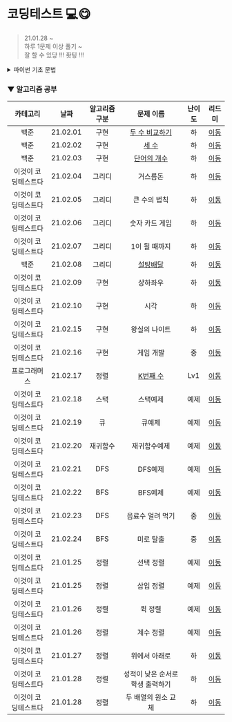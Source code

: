 # 코딩테스트 💻😋
> 21.01.28 ~  
> 하루 1문제 이상 풀기 ~  
> 잘 할 수 있당 !!! 홧팅 !!!  

<details>
<summary>파이썬 기초 문법</summary>
<div markdown="1">       

| 카테고리 | 날짜 | 알고리즘 구분 | 문제 이름 | 난이도 | 리드미 |  
| :----------: | :----------: | :----------: | :----------: | :----------: | :----------: | 
| 백준 | 21.01.28 | 수학/사칙연산 | [곱셈](https://www.acmicpc.net/problem/2588) | 하 | [이동](./Baekjoon/readme/곱셈.md) |
| 백준 | 21.01.29 | 수학/사칙연산 | [알람 시계](https://www.acmicpc.net/problem/2884) | 하 | [이동](./Baekjoon/readme/알람시계.md) |
| 백준 | 21.01.30 | 수학/구현 | [합](https://www.acmicpc.net/problem/8393) | 하 | [이동](./Baekjoon/readme/합.md) |
| 백준 | 21.01.31 | 수학/사칙연산/구현 | [A+B](https://www.acmicpc.net/problem/10950) | 하 | [이동](./Baekjoon/readme/A+B.md) |

</div>
</details>


### ▼ 알고리즘 공부

| 카테고리 | 날짜 | 알고리즘 구분 | 문제 이름 | 난이도 | 리드미 |  
| :----------: | :----------: | :----------: | :----------: | :----------: | :----------: | 
| 백준 | 21.02.01 | 구현 | [두 수 비교하기](https://www.acmicpc.net/problem/1330) | 하 | [이동](./Baekjoon/readme/두수비교하기.md) |
| 백준 | 21.02.02 | 구현 | [세 수](https://www.acmicpc.net/problem/10817) | 하 | [이동](./Baekjoon/readme/세수.md) |
| 백준 | 21.02.03 | 구현 | [단어의 개수](https://www.acmicpc.net/problem/1152) | 하 | [이동](./Baekjoon/readme/단어의개수.md) |
| 이것이 코딩테스트다 | 21.02.04 | 그리디 | 거스름돈 | 하 | [이동](./book/readme/거스름돈.md) |
| 이것이 코딩테스트다 | 21.02.05 | 그리디 | 큰 수의 법칙 | 하 | [이동](./book/readme/큰수의법칙.md) |
| 이것이 코딩테스트다 | 21.02.06 | 그리디 | 숫자 카드 게임 | 하 | [이동](./book/readme/숫자카드게임.md) |
| 이것이 코딩테스트다 | 21.02.07 | 그리디 | 1이 될 때까지 | 하 | [이동](./book/readme/1이될때까지.md) |
| 백준 | 21.02.08 | 그리디 | [설탕배달](https://www.acmicpc.net/problem/2839) | 하 | [이동](./Baekjoon/readme/설탕배달.md) |
| 이것이 코딩테스트다 | 21.02.09 | 구현 | 상하좌우 | 하 | [이동](./book/readme/상하좌우.md) |
| 이것이 코딩테스트다 | 21.02.10 | 구현 | 시각 | 하 | [이동](./book/readme/시각.md) |
| 이것이 코딩테스트다 | 21.02.15 | 구현 | 왕실의 나이트 | 하 | [이동](./book/readme/왕실의나이트.md) |
| 이것이 코딩테스트다 | 21.02.16 | 구현 | 게임 개발 | 중 | [이동](./book/readme/게임개발.md) |
| 프로그래머스 | 21.02.17 | 정렬 | [K번째 수](https://programmers.co.kr/learn/courses/30/lessons/42748?language=python3) | Lv1 | [이동](./Programmers/readme/K번째수.md) |
| 이것이 코딩테스트다 | 21.02.18 | 스택 | 스택예제 | 예제 | [이동](./book/readme/스택예제.md) |
| 이것이 코딩테스트다 | 21.02.19 | 큐 | 큐예제 | 예제 | [이동](./book/readme/큐예제.md) |
| 이것이 코딩테스트다 | 21.02.20 | 재귀함수 | 재귀함수예제 | 예제 | [이동](./book/readme/재귀함수예제.md) |
| 이것이 코딩테스트다 | 21.02.21 | DFS | DFS예제 | 예제 | [이동](./book/readme/DFS예제.md) |
| 이것이 코딩테스트다 | 21.02.22 | BFS | BFS예제 | 예제 | [이동](./book/readme/BFS예제.md) |
| 이것이 코딩테스트다 | 21.02.23 | DFS | 음료수 얼려 먹기 | 중 | [이동](./book/readme/음료수얼려먹기.md) |
| 이것이 코딩테스트다 | 21.02.24 | BFS | 미로 탈출 | 중 | [이동](./book/readme/미로탈출.md) |
| 이것이 코딩테스트다 | 21.01.25 | 정렬 | 선택 정렬 | 예제 | [이동](./book/readme/선택정렬.md) |
| 이것이 코딩테스트다 | 21.01.25 | 정렬 | 삽입 정렬 | 예제 | [이동](./book/readme/삽입정렬.md) |
| 이것이 코딩테스트다 | 21.01.26 | 정렬 | 퀵 정렬 | 예제 | [이동](./book/readme/퀵정렬.md) |
| 이것이 코딩테스트다 | 21.01.26 | 정렬 | 계수 정렬 | 예제 | [이동](./book/readme/계수정렬.md) |
| 이것이 코딩테스트다 | 21.01.27 | 정렬 | 위에서 아래로 | 하 | [이동](./book/readme/위에서아래로.md) |
| 이것이 코딩테스트다 | 21.01.28 | 정렬 | 성적이 낮은 순서로 학생 출력하기 | 하 | [이동](./book/readme/성적이낮은순서로학생출력하기.md) |
| 이것이 코딩테스트다 | 21.01.28 | 정렬 | 두 배열의 원소 교체 | 하 | [이동](./book/readme/두배열의원소교체.md) |



